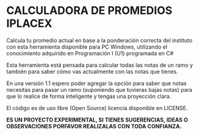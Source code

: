# CALCULADORA DE PROMEDIOS IPLACEX
Calcula tu promedio actual en base a la ponderación correcta del instituto con esta herramienta disponible para PC Windows, utilizando el conocimiento adquirido en Programación I (U1) programada en C#

Esta herramienta está pensada para calcular todas las notas de un ramo y también para saber cómo vas actualmente con las notas que tienes.

En una versión 1.1 espero poder agregar la opción para saber que notas necesitas para pasar un ramo (suponiendo que tuvieras bajas notas) para que lo realice de forma inteligente y tengas una proyección clara.

El código es de uso libre (Open Source) licencia disponible en LICENSE.

**ES UN PROYECTO EXPERIMENTAL, SI TIENES SUGERENCIAS, IDEAS O OBSERVACIONES PORFAVOR REALIZALAS CON TODA CONFIANZA.**
